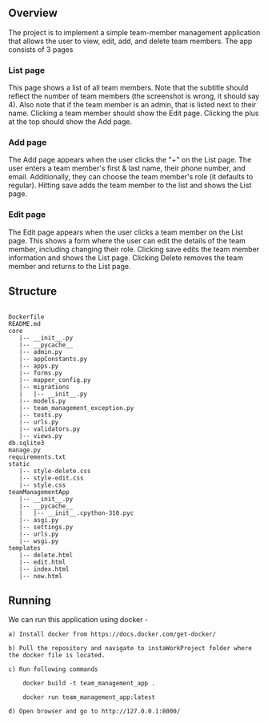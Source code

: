## Overview

The project is to implement a simple team-member management application that allows the
user to view, edit, add, and delete team members. The app consists of 3 pages

### List page
This page shows a list of all team members. Note that the subtitle should reflect the number
of team members (the screenshot is wrong, it should say 4). Also note that if the team
member is an admin, that is listed next to their name. Clicking a team member should show
the Edit page. Clicking the plus at the top should show the Add page.

### Add page
The Add page appears when the user clicks the "+" on the List page. The user enters a team
member's first & last name, their phone number, and email. Additionally, they can choose the
team member's role (it defaults to regular). Hitting save adds the team member to the list
and shows the List page.
### Edit page
The Edit page appears when the user clicks a team member on the List page. This shows a
form where the user can edit the details of the team member, including changing their role.
Clicking save edits the team member information and shows the List page. Clicking Delete
removes the team member and returns to the List page.

## Structure
```

Dockerfile
README.md
core
   |-- __init__.py
   |-- __pycache__
   |-- admin.py
   |-- appConstants.py
   |-- apps.py
   |-- forms.py
   |-- mapper_config.py
   |-- migrations
   |   |-- __init__.py
   |-- models.py
   |-- team_management_exception.py
   |-- tests.py
   |-- urls.py
   |-- validators.py
   |-- views.py
db.sqlite3
manage.py
requirements.txt
static
   |-- style-delete.css
   |-- style-edit.css
   |-- style.css
teamManagementApp
   |-- __init__.py
   |-- __pycache__
   |   |-- __init__.cpython-310.pyc
   |-- asgi.py
   |-- settings.py
   |-- urls.py
   |-- wsgi.py
templates
   |-- delete.html
   |-- edit.html
   |-- index.html
   |-- new.html

```


## Running

We can run this application using docker - 


    a) Install docker from https://docs.docker.com/get-docker/

    b) Pull the repository and navigate to instaWorkProject folder where the docker file is located.

    c) Run following commands

        docker build -t team_management_app .

        docker run team_management_app:latest

    d) Open browser and go to http://127.0.0.1:8000/





    


